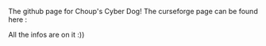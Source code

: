 The github page for Choup's Cyber Dog!
The curseforge page can be found here :

All the infos are on it :))
